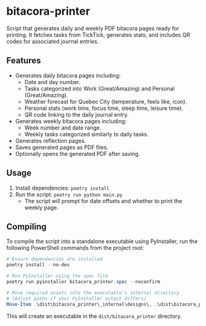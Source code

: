 # bitacora-printer

Script that generates daily and weekly PDF bitacora pages ready for printing. It fetches tasks from TickTick, generates stats, and includes QR codes for associated journal entries.

## Features

*   Generates daily bitacora pages including:
    *   Date and day number.
    *   Tasks categorized into Work (Great/Amazing) and Personal (Great/Amazing).
    *   Weather forecast for Quebec City (temperature, feels like, icon).
    *   Personal stats (work time, focus time, sleep time, leisure time).
    *   QR code linking to the daily journal entry.
*   Generates weekly bitacora pages including:
    *   Week number and date range.
    *   Weekly tasks categorized similarly to daily tasks.
*   Generates reflection pages.
*   Saves generated pages as PDF files.
*   Optionally opens the generated PDF after saving.

## Usage

1.  Install dependencies: `poetry install`
2.  Run the script: `poetry run python main.py`
    *   The script will prompt for date offsets and whether to print the weekly page.

## Compiling

To compile the script into a standalone executable using PyInstaller, run the following PowerShell commands from the project root:

```powershell
# Ensure dependencies are installed
poetry install --no-dev

# Run PyInstaller using the spec file
poetry run pyinstaller bitacora_printer.spec --noconfirm

# Move required assets into the executable's internal directory
# (Adjust paths if your PyInstaller output differs)
Move-Item .\dist\bitacora_printer\_internal\designs\, .\dist\bitacora_printer\_internal\fonts\ .\dist\bitacora_printer\
```

This will create an executable in the `dist/bitacora_printer` directory.
